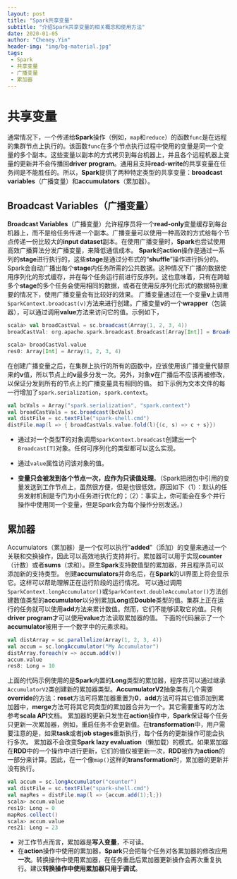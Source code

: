 ```yaml
---
layout: post
title: "Spark共享变量"
subtitle: "介绍Spark共享变量的相关概念和使用方法"
date: 2020-01-05
author: "Cheney.Yin"
header-img: "img/bg-material.jpg"
tags:
 - Spark
 - 共享变量
 - 广播变量
 - 累加器
---
```


# 共享变量

通常情况下，一个传递给**Spark**操作（例如，`map`和`reduce`）的函数`func`是在远程的集群节点上执行的。该函数`func`在多个节点执行过程中使用的变量是同一个变量的多个副本。这些变量以副本的方式拷贝到每台机器上，并且各个远程机器上变量的更新并不会传播回**driver program**。通用且支持**read-write**的共享变量在任务间是不能胜任的。所以，**Spark**提供了两种特定类型的共享变量：**broadcast variables**（广播变量）和**accumulators**（累加器）。

## Broadcast Variables（广播变量）

**Broadcast Variables**（广播变量）允许程序员将一个**read-only**变量缓存到每台机器上，而不是给任务传递一个副本。广播变量可以使用一种高效的方式给每个节点传递一份比较大的**input dataset**副本。在使用广播变量时，**Spark**也尝试使用高效广播算法分发广播变量，来降低通信成本。
**Spark**的**action**操作是通过一系列的**stage**进行执行的，这些**stage**是通过分布式的“**shuffle**”操作进行拆分的。Spark会自动广播出每个**stage**内任务所需的公共数据。这种情况下广播的数据使用序列化的形式缓存，并在每个任务运行前进行反序列。这也意味着，只有在跨越多个**stage**的多个任务会使用相同的数据，或者在使用反序列化形式的数据特别重要的情况下，使用广播变量会有比较好的效果。
广播变量通过在一个变量**v**上调用`SparkContext.broadcast(v)`方法来进行创建。广播变量**v**的一个**wrapper**（包装器），可以通过调用**value**方法来访问它的值。示例如下，
```scala
scala> val broadCastVal = sc.broadcast(Array(1, 2, 3, 4))
broadCastVal: org.apache.spark.broadcast.Broadcast[Array[Int]] = Broadcast(0)

scala> broadCastVal.value
res0: Array[Int] = Array(1, 2, 3, 4)
```
在创建广播变量之后，在集群上执行的所有的函数中，应该使用该广播变量代替原来的**v**值，所以节点上的**v**最多分发一次。另外，对象**v**在广播后不应该再被修改，以保证分发到所有的节点上的广播变量具有相同的值。
如下示例为文本文件的每一行增加了`spark.serialization`，`spark.context`。
```scala
val bcVals = Array("spark.serialization", "spark.context")
val broadCastVals = sc.broadcast(bcVals)
val distFile = sc.textFile("spark-shell.cmd")
distFile.map(l => { broadCastVals.value.fold(l){(c, s) => c + s}})
```
- 通过对一个类型**T**的对象调用`SparkContext.broadcast`创建出一个`Broadcast[T]`对象。任何可序列化的类型都可以这么实现。

- 通过`value`属性访问该对象的值。

- **变量只会被发到各个节点一次，应作为只读值处理**。（Spark把闭包中引用的变量发送到工作节点上，虽然很方便，但是也很低效。原因如下（1）：默认的任务发射机制是专门为小任务进行优化的；（2）：事实上，你可能会在多个并行操作中使用同一个变量，但是Spark会为每个操作分别发送。）

## 累加器

Accumulators（累加器）是一个仅可以执行"**added**"（添加）的变量来通过一个关联和交换操作，因此可以高效地执行支持并行。累加器可以用于实现**counter**（计数）或者**sums**（求和）。原生**Spark**支持数值型的累加器，并且程序员可以添加新的支持类型。
创建**accumulators**并命名后，在**Spark**的UI界面上将会显示它。这样可以帮助理解正在运行阶段的运行情况。
可以通过调用`SparkContext.longAccumulator()`或`SparkContext.doubleAccumulator()`方法创建数值类型的**accumulator**以分别累加**Long**或**Double**类型的值。集群上正在运行的任务就可以使用**add**方法来累计数值。然而，它们不能够读取它的值。只有**driver program**才可以使用**value**方法读取累加器的值。
下面的代码展示了一个**accumulator**被用于一个数字中的元素求和。
```scala
val distArray = sc.parallelize(Array(1, 2, 3, 4))
val accum = sc.longAccumulator("My Accumulator")
distArray.foreach(v => accum.add(v))
accum.value
res8: Long = 10
```
上面的代码示例使用的是**Spark**内置的**Long**类型的累加器，程序员可以通过继承`AccumulatorV2`类创建新的累加器类型。**AccumulatorV2**抽象类有几个需要**override**的方法：**reset**方法可将累加器重置为**0**，**add**方法可将其它值添加到累加器中，**merge**方法可将其它同类型的累加器合并为一个。其它需要重写的方法参考**scala API**文档。
累加器的更新只发生在**action**操作中，**Spark**保证每个任务只更新一次累加器，例如，重启任务不会更新值。在**transformation**中，用户需要注意的是，如果**task**或者**job stages**重新执行，每个任务的更新操作可能会执行多次。
累加器不会改变**Spark lazy evaluation**（懒加载）的模式。如果累加器在**RDD**中的一个操作中进行更新，它们的值仅被更新一次，**RDD**被作为**action**的一部分来计算。因此，在一个像`map()`这样的**transformation**时，累加器的更新并没有执行。
```scala
val accum = sc.longAccumulator("counter")
val distFile = sc.textFile("spark-shell.cmd")
val mapRes = distFile.map(l => {accum.add(1);l;})
scala> accum.value
res19: Long = 0
mapRes.collect()
scala> accum.value
res21: Long = 23
```

- 对工作节点而言，累加器是**写入变量**，不可读。
- 在**action**操作中使用的累加器，**Spark**只会把每个任务对各累加器的修改应用**一次**。转换操作中使用累加器，在任务重启后累加器更新操作会再次重复执行。建议**转换操作中使用累加器只用于调试**。